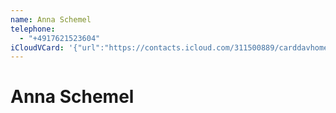 ```yaml
---
name: Anna Schemel
telephone:
  - "+4917621523604"
iCloudVCard: '{"url":"https://contacts.icloud.com/311500889/carddavhome/card/7A4C0FCF-1BFE-4220-A57F-57A63106FD43.vcf","etag":"\"ktu8qpo8\"","data":"BEGIN:VCARD\r\nVERSION:3.0\r\nFN:\r\nN:;Anna Schemel;;;\r\nUID:259C191C-1CB1-4013-A75D-291976959021\r\nPRODID:-//Apple Inc.//iOS 14.8//EN\r\nREV:2025-04-03T22:18:22Z\r\nORG:;\r\nTEL:+4917621523604\r\nEND:VCARD"}'
---
```

# Anna Schemel